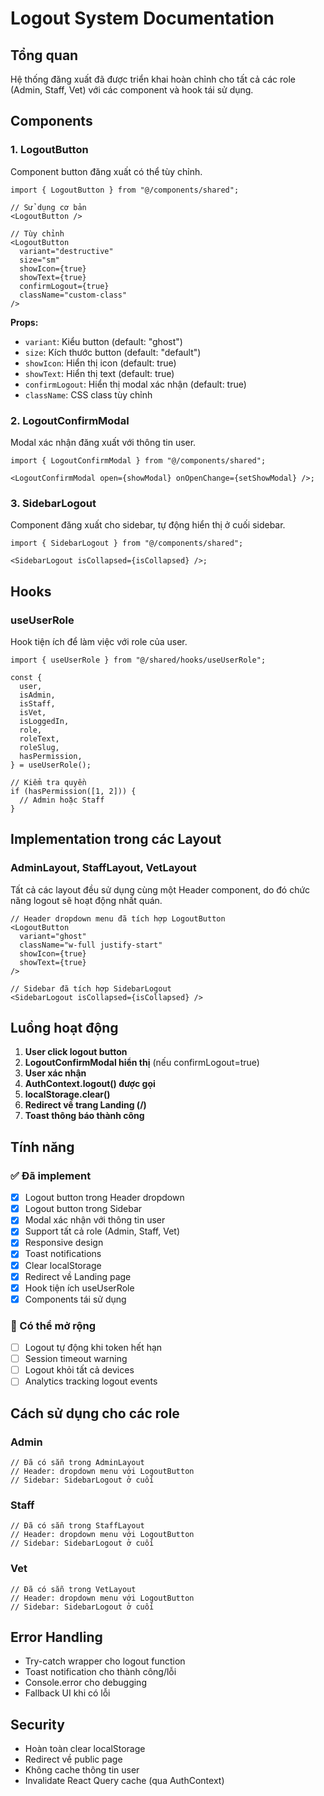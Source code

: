 # Logout System Documentation

## Tổng quan

Hệ thống đăng xuất đã được triển khai hoàn chỉnh cho tất cả các role (Admin, Staff, Vet) với các component và hook tái sử dụng.

## Components

### 1. LogoutButton

Component button đăng xuất có thể tùy chỉnh.

```tsx
import { LogoutButton } from "@/components/shared";

// Sử dụng cơ bản
<LogoutButton />

// Tùy chỉnh
<LogoutButton
  variant="destructive"
  size="sm"
  showIcon={true}
  showText={true}
  confirmLogout={true}
  className="custom-class"
/>
```

**Props:**

- `variant`: Kiểu button (default: "ghost")
- `size`: Kích thước button (default: "default")
- `showIcon`: Hiển thị icon (default: true)
- `showText`: Hiển thị text (default: true)
- `confirmLogout`: Hiển thị modal xác nhận (default: true)
- `className`: CSS class tùy chỉnh

### 2. LogoutConfirmModal

Modal xác nhận đăng xuất với thông tin user.

```tsx
import { LogoutConfirmModal } from "@/components/shared";

<LogoutConfirmModal open={showModal} onOpenChange={setShowModal} />;
```

### 3. SidebarLogout

Component đăng xuất cho sidebar, tự động hiển thị ở cuối sidebar.

```tsx
import { SidebarLogout } from "@/components/shared";

<SidebarLogout isCollapsed={isCollapsed} />;
```

## Hooks

### useUserRole

Hook tiện ích để làm việc với role của user.

```tsx
import { useUserRole } from "@/shared/hooks/useUserRole";

const {
  user,
  isAdmin,
  isStaff,
  isVet,
  isLoggedIn,
  role,
  roleText,
  roleSlug,
  hasPermission,
} = useUserRole();

// Kiểm tra quyền
if (hasPermission([1, 2])) {
  // Admin hoặc Staff
}
```

## Implementation trong các Layout

### AdminLayout, StaffLayout, VetLayout

Tất cả các layout đều sử dụng cùng một Header component, do đó chức năng logout sẽ hoạt động nhất quán.

```tsx
// Header dropdown menu đã tích hợp LogoutButton
<LogoutButton
  variant="ghost"
  className="w-full justify-start"
  showIcon={true}
  showText={true}
/>

// Sidebar đã tích hợp SidebarLogout
<SidebarLogout isCollapsed={isCollapsed} />
```

## Luồng hoạt động

1. **User click logout button**
2. **LogoutConfirmModal hiển thị** (nếu confirmLogout=true)
3. **User xác nhận**
4. **AuthContext.logout() được gọi**
5. **localStorage.clear()**
6. **Redirect về trang Landing (/)**
7. **Toast thông báo thành công**

## Tính năng

### ✅ Đã implement

- [x] Logout button trong Header dropdown
- [x] Logout button trong Sidebar
- [x] Modal xác nhận với thông tin user
- [x] Support tất cả role (Admin, Staff, Vet)
- [x] Responsive design
- [x] Toast notifications
- [x] Clear localStorage
- [x] Redirect về Landing page
- [x] Hook tiện ích useUserRole
- [x] Components tái sử dụng

### 🔧 Có thể mở rộng

- [ ] Logout tự động khi token hết hạn
- [ ] Session timeout warning
- [ ] Logout khỏi tất cả devices
- [ ] Analytics tracking logout events

## Cách sử dụng cho các role

### Admin

```tsx
// Đã có sẵn trong AdminLayout
// Header: dropdown menu với LogoutButton
// Sidebar: SidebarLogout ở cuối
```

### Staff

```tsx
// Đã có sẵn trong StaffLayout
// Header: dropdown menu với LogoutButton
// Sidebar: SidebarLogout ở cuối
```

### Vet

```tsx
// Đã có sẵn trong VetLayout
// Header: dropdown menu với LogoutButton
// Sidebar: SidebarLogout ở cuối
```

## Error Handling

- Try-catch wrapper cho logout function
- Toast notification cho thành công/lỗi
- Console.error cho debugging
- Fallback UI khi có lỗi

## Security

- Hoàn toàn clear localStorage
- Redirect về public page
- Không cache thông tin user
- Invalidate React Query cache (qua AuthContext)
